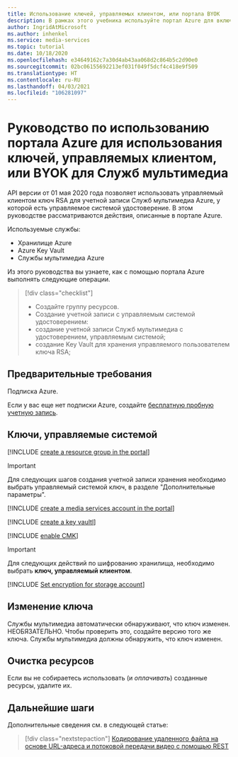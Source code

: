 ```yaml
---
title: Использование ключей, управляемых клиентом, или портала BYOK
description: В рамках этого учебника используйте портал Azure для включения ключей, управляемых клиентом, или создавайте собственные ключи (BYOK) для учетной записи хранения Служб мультимедиа.
author: IngridAtMicrosoft
ms.author: inhenkel
ms.service: media-services
ms.topic: tutorial
ms.date: 10/18/2020
ms.openlocfilehash: e34649162c7a30d4ab43aa068d2c864b5c2d90e0
ms.sourcegitcommit: 02bc06155692213ef031f049f5dcf4c418e9f509
ms.translationtype: HT
ms.contentlocale: ru-RU
ms.lasthandoff: 04/03/2021
ms.locfileid: "106281097"
---
```

# <a name="tutorial-use-the-azure-portal-to-use-customer-managed-keys-or-byok-with-media-services"></a>Руководство по использованию портала Azure для использования ключей, управляемых клиентом, или BYOK для Служб мультимедиа

API версии от 01 мая 2020 года позволяет использовать управляемый клиентом ключ RSA для учетной записи Служб мультимедиа Azure, у которой есть управляемое системой удостоверение. В этом руководстве рассматриваются действия, описанные в портале Azure.

Используемые службы:

- Хранилище Azure
- Azure Key Vault
- Службы мультимедиа Azure

Из этого руководства вы узнаете, как с помощью портала Azure выполнять следующие операции.

> [!div class="checklist"]
> - Создайте группу ресурсов.
> - Создание учетной записи с управляемым системой удостоверением:
> - создание учетной записи Служб мультимедиа с удостоверением, управляемым системой;
> - создание Key Vault для хранения управляемого пользователем ключа RSA;

## <a name="prerequisites"></a>Предварительные требования

Подписка Azure.

Если у вас еще нет подписки Azure, создайте [бесплатную пробную учетную запись](https://azure.microsoft.com/free/).

## <a name="system-managed-keys"></a>Ключи, управляемые системой

<!-- Create a resource group -->
[!INCLUDE [create a resource group in the portal](./includes/task-create-resource-group-portal.md)]

> [!IMPORTANT]
> Для следующих шагов создания учетной записи хранения необходимо выбрать управляемый системой ключ, в разделе "Дополнительные параметры".

<!-- Create a media services account -->

[!INCLUDE [create a media services account in the portal](./includes/task-create-media-services-account-portal.md)]

<!-- Create a key vault -->

[!INCLUDE [create a key vaultl](./includes/task-create-key-vault-portal.md)]

<!-- Enable CMK BYOK on the account -->
[!INCLUDE [enable CMK](./includes/task-enable-cmk-byok-portal.md)]

> [!IMPORTANT]
> Для следующих действий по шифрованию хранилища, необходимо выбрать **ключ, управляемый клиентом**.

<!-- Set encryption for storage account -->
[!INCLUDE [Set encryption for storage account](./includes/task-set-storage-encryption-portal.md)]

## <a name="change-the-key"></a>Изменение ключа

Службы мультимедиа автоматически обнаруживают, что ключ изменен. НЕОБЯЗАТЕЛЬНО. Чтобы проверить это, создайте версию того же ключа. Службы мультимедиа должны обнаружить, что ключ изменен.

## <a name="clean-up-resources"></a>Очистка ресурсов

Если вы не собираетесь использовать (и *оплачивать*) созданные ресурсы, удалите их.

## <a name="next-steps"></a>Дальнейшие шаги

Дополнительные сведения см. в следующей статье:
> [!div class="nextstepaction"]
> [Кодирование удаленного файла на основе URL-адреса и потоковой передачи видео с помощью REST](stream-files-tutorial-with-rest.md)
